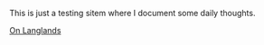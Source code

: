 This is just a testing sitem where I document some daily thoughts. 

[On Langlands]([url](https://github.com/cwlin4916/I-am-just-testing/blob/c547b8c1dbb6152949f85b3245b6aee5a0a2d26e/Langlands.md))

